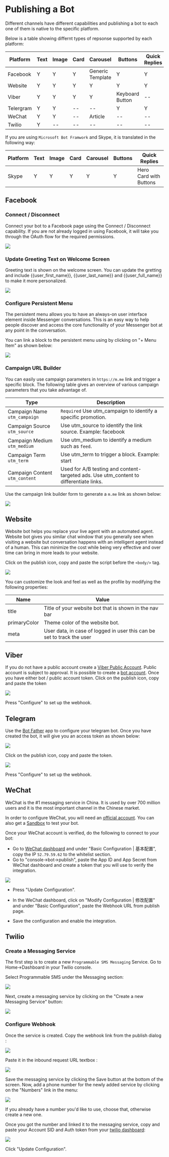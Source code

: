 # Publishing a Bot

Different channels have different capabilities and publishing a bot to each one of them is native to the specific platform.


Below is a table showing differnt types of repsonse supported by each platform:

| Platform | Text | Image | Card | Carousel | Buttons | Quick Replies |
| -- | -- | -- | -- | -- | -- | -- |
| Facebook | Y | Y | Y | Generic Template | Y | Y |
| Website | Y | Y | Y | Y | Y | Y |
| Viber | Y | Y | Y | Y | Keyboard Button | -- |
| Telergram |  Y | Y | -- | -- | Y | Y |
| WeChat | Y | Y | -- | Article | -- | -- |
| Twilio | Y | -- | -- | -- | -- | -- |

If you are using `Microsoft Bot Framwork` and Skype, it is translated in the following way:

| Platform | Text | Image | Card | Carousel | Buttons | Quick Replies |
| -- | -- | -- | -- | -- | -- | -- |
| Skype | Y | Y | Y | Y | Y | Hero Card with Buttons |

## Facebook

### Connect / Disconnect 

Connect your bot to a Facebook page using the Connect / Disconnect capability. If you are not already logged in using Facebook, it will take you through the OAuth flow for the required permissions.

![](connect-facebook.png)

### Update Greeting Text on Welcome Screen

Greeting text is shown on the welcome screen. You can update the gretting and include {{user_first_name}}, {{user_last_name}} and {{user_full_name}} to make it more personalized.

![](greeting-text.png)

### Configure Persistent Menu

The persistent menu allows you to have an always-on user interface element inside Messenger conversations. This is an easy way to help people discover and access the core functionality of your Messenger bot at any point in the conversation.

You can link a block to the persistent menu using by clicking on "+ Menu Item" as shown below:

![](persistent-menu.png)

### Campaign URL Builder

You can easily use campaign parameters in `https://m.me` link and trigger a specific block. The following table gives an overview of various campaign parameters that you take advantage of.

| Type | Description |
| -- | -- |
| Campaign Name ``utm_campaign`` | ``Required`` Use utm_campaign to identify a specific promotion.|
| Campaign Source ``utm_source`` | Use utm_source to identify the link source. Example: facebook|
| Campaign Medium ``utm_medium`` | Use utm_medium to identify a medium such as ``feed``.|
| Campaign Term ``utm_term`` | Use utm_term to trigger a block. Example: start|
| Campaign Content ``utm_content`` | Used for A/B testing and content-targeted ads. Use utm_content to differentiate links.|

Use the campaign link builder form to generate a ``m.me`` link as shown below:

![](campaign-builder.png)

## Website
Website bot helps you replace your live agent with an automated agent. Website bot gives you similar chat window that you generally see when visiting a website but conversation happens with an intelligent agent instead of a human. This can minimize the cost while being very effective and over time can bring in more leads to your website.

Click on the publish icon, copy and paste the script before the `<body/>` tag.

![](website-bot.png)

You can customize the look and feel as well as the profile by modifying the following properties:

| Name | Value|
| -- | -- |
| title | Title of your website bot that is shown in the nav bar |
| primaryColor | Theme color of the website bot. |
| meta| User data, in case of logged in user this can be set to track the user|


## Viber 

If you do not have a public account create a [Viber Public Account](https://www.viber.com/business/#public-accounts). Public account is subject to approval. It is possible to create a [bot account](https://partners.viber.com/account/create-bot-account). Once you have either bot / public account token. Click on the publish icon, copy and paste the token

![](viber-config.png)

Press "Configure" to set up the webhook.

## Telegram

Use the [Bot Father](https://telegram.me/botfather) app to configure your telegram bot. Once you have created the bot, it will give you an access token as shown below:

![](telegram-access-token.png)

Click on the publish icon, copy and paste the token. 

![](configure-telegram.png)

Press "Configure" to set up the webhook.

## WeChat

WeChat is the #1 messaging service in China. It is used by over 700 million users and it is the most important channel in the Chinese market. 

In order to configure WeChat, you will need an [official account](http://open.wechat.com/cgi-bin/newreadtemplate?t=overseas_open/section_detail&show=office). You can also get a [Sandbox](https://mp.weixin.qq.com/debug/cgi-bin/sandbox?t=sandbox/login) to test your bot.

Once your WeChat account is verified, do the following to connect to your bot:

* Go to [WeChat dashboard](https://mp.weixin.qq.com/) and under "Basic Configuration | 基本配置", copy the IP `52.79.59.62` to the whitelist section.
* Go to "console->bot->publish", paste the App ID and App Secret from WeChat dashboard and create a token that you will use to verify the integration.

![](wechat-configuration.png)

* Press "Update Configuration".

* In the WeChat dashboard, click on "Modify Configuration | 修改配置" and under "Basic Configuration", paste the Webhook URL from publish page.

* Save the configuration and enable the integration.

## Twilio

### Create a Messaging Service

The first step is to create a new `Programmable SMS Messaging` Service.  Go to Home->Dashboard in your Twilio console.

Select Programmable SMS under the Messaging section:

![](setup-twilio.png)


Next, create a messaging service by clicking on the "Create a new Messaging Service" button:

![](message-service.png)


### Configure Webhook

Once the service is created. Copy the webhook link  from the publish dialog :

![](copy-twilio-webhook.png)

Paste it in the inbound request URL textbox :

![](twilio-webhook.png)

Save the messaging service by clicking the Save button at the bottom of the screen. Now, add a phone number for the newly added service by clicking on the "Numbers" link in the menu:

![](twilio-number.png)

If you already have a number you'd like to use, choose that, otherwise create a new one.

Once you got the number and linked it to the messaging service, copy and paste your Account SID and Auth token from your [twilio dashboard](https://www.twilio.com/console):

![](configure-twilio.png)


Click "Update Configuration".
